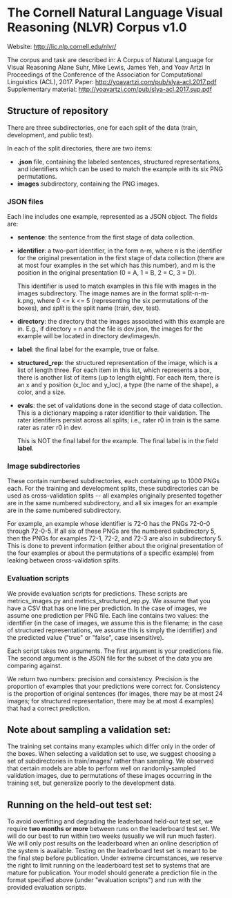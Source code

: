 # The Cornell Natural Language Visual Reasoning (NLVR) Corpus v1.0
Website: http://lic.nlp.cornell.edu/nlvr/

The corpus and task are described in:
A Corpus of Natural Language for Visual Reasoning
Alane Suhr, Mike Lewis, James Yeh, and Yoav Artzi
In Proceedings of the Conference of the Association for Computational Linguistics (ACL), 2017.
Paper: http://yoavartzi.com/pub/slya-acl.2017.pdf  
Supplementary material: http://yoavartzi.com/pub/slya-acl.2017.sup.pdf  

## Structure of repository

There are three subdirectories, one for each split of the data (train,
development, and public test).

In each of the split directories, there are two items:
* **.json** file, containing the labeled sentences, structured representations, and identifiers which can be used to match the example with its six PNG permutations.
* **images** subdirectory, containing the PNG images.

### JSON files
Each line includes one example, represented as a JSON object. The fields are:
* **sentence**: the sentence from the first stage of data collection.
* **identifier**: a two-part identifier, in the form n-m, where n is the identifier for the original presentation in the first stage of data collection (there are at most four examples in the set which has this number), and m is the position in the original presentation (0 = A, 1 = B, 2 = C, 3 = D). 
                   
  This identifier is used to match examples in this file with images in the images subdirectory. The image names are in the format split-n-m-k.png, where 0 <= k <= 5 (representing the six permutations of the boxes), and *split* is the split name (train, dev, test).
* **directory**: the directory that the images associated with this example are in. E.g., if directory = n and the file is dev.json, the images for the example will be located in directory dev/images/n.
* **label**: the final label for the example, true or false.
* **structured_rep**: the structured representation of the image, which is a list of length three. For each item in this list, which represents a box, there is another list of items (up to length eight). For each item, there is an x and y position (x_loc and y_loc), a type (the name of the shape), a color, and a size.
* **evals**: the set of validations done in the second stage of data collection. This is a dictionary mapping a rater identifier to their validation. The rater identifiers persist across all splits; i.e., rater r0 in train is the same rater as rater r0 in dev. 
             
  This is NOT the final label for the example. The final label is in the field **label**.

### Image subdirectories
These contain numbered subdirectories, each containing up to 1000 PNGs each. For the training and development splits, these subdirectories can be used as cross-validation splits -- all examples originally presented together are in the same numbered subdirectory, and all six images for an example are in the same numbered subdirectory.
  
For example, an example whose identifier is 72-0 has the PNGs 72-0-0 through 72-0-5. If all six of these PNGs are the numbered subdirectory 5, then the PNGs for examples 72-1, 72-2, and 72-3 are also in subdirectory 5. This is done to prevent information (either about the original presentation of the four examples or about the permutations of a specific example) from leaking between cross-validation splits.

### Evaluation scripts
We provide evaluation scripts for predictions. These scripts are metrics_images.py and metrics_structured_rep.py. We assume that you have a CSV that has one line per prediction. In the case of images, we assume one prediction per PNG file. Each line contains two values: the identifier (in the case of images, we assume this is the filename; in the case of structured representations, we assume this is simply the identifier) and the predicted value ("true" or "false", case insensitive). 

Each script takes two arguments. The first argument is your predictions file. The second argument is the JSON file for the subset of the data you are comparing against.

We return two numbers: precision and consistency. Precision is the proportion of examples that your predictions were correct for. Consistency is the proportion of original sentences (for images, there may be at most 24 images; for structured representation, there may be at most 4 examples) that had a correct prediction. 

## Note about sampling a validation set:
The training set contains many examples which differ only in the order of the boxes. When selecting a validation set to use, we suggest choosing a set of subdirectories in train/images/ rather than sampling. We observed that certain models are able to perform well on randomly-sampled validation images, due to permutations of these images occurring in the training set, but generalize poorly to the development data.

## Running on the held-out test set:
To avoid overfitting and degrading the leaderboard held-out test set, we require **two months or more** between runs on the leaderboard test set. We will do our best to run within two weeks (usually we will run much faster). We will only post results on the leaderboard when an online description of the system is available. Testing on the leaderboard test set is meant to be the final step before publication. Under extreme circumstances, we reserve the right to limit running on the leaderboard test set to systems that are mature for publication. Your model should generate a prediction file in the format specified above (under "evaluation scripts") and run with the provided evaluation scripts. 
